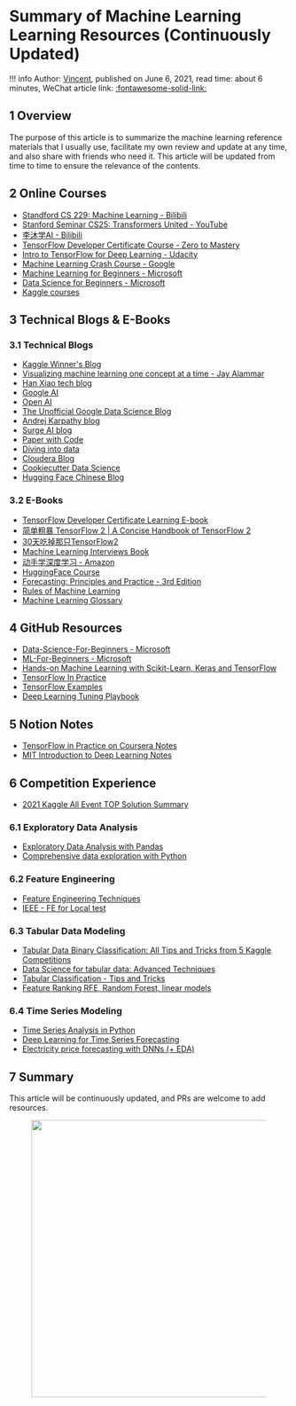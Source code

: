 # Summary of Machine Learning Learning Resources (Continuously Updated)

!!! info
    Author: [Vincent](https://github.com/Realvincentyuan), published on June 6, 2021, read time: about 6 minutes, WeChat article link: [:fontawesome-solid-link:](https://mp.weixin.qq.com/s/Y1VF1Iw8kg-JmOPbIVM1mw)

## 1 Overview

The purpose of this article is to summarize the machine learning reference materials that I usually use, facilitate my own review and update at any time, and also share with friends who need it. This article will be updated from time to time to ensure the relevance of the contents.

## 2 Online Courses

- [Standford CS 229: Machine Learning - Bilibili](https://www.bilibili.com/video/BV1pp4y1t7Na?spm_id_from=333.337.search-card.all.click)
- [Stanford Seminar CS25: Transformers United - YouTube](https://www.youtube.com/watch?v=P127jhj-8-Y&list=PLoROMvodv4rNiJRchCzutFw5ItR_Z27CM&ab_channel=StanfordOnline)
- [李沐学AI - Bilibili](https://space.bilibili.com/1567748478/channel/series)
- [TensorFlow Developer Certificate Course - Zero to Mastery](https://dbourke.link/ZTMTFcourse)
- [Intro to TensorFlow for Deep Learning - Udacity](https://www.udacity.com/course/intro-to-tensorflow-for-deep-learning--ud187)
- [Machine Learning Crash Course - Google](https://developers.google.com/machine-learning/crash-course)
- [Machine Learning for Beginners - Microsoft](https://microsoft.github.io/ML-For-Beginners/#/)
- [Data Science for Beginners - Microsoft](https://microsoft.github.io/Data-Science-For-Beginners/#/)
- [Kaggle courses](https://www.kaggle.com/learn)

## 3 Technical Blogs & E-Books

### 3.1 Technical Blogs

- [Kaggle Winner's Blog](https://medium.com/kaggle-blog)
- [Visualizing machine learning one concept at a time - Jay Alammar](http://jalammar.github.io/)
- [Han Xiao tech blog](https://hanxiao.io/)
- [Google AI](https://blog.google/technology/ai/)
- [Open AI](https://openai.com/)
- [The Unofficial Google Data Science Blog](https://www.unofficialgoogledatascience.com/)
- [Andrej Karpathy blog](http://karpathy.github.io/)
- [Surge AI blog](http://blog.echen.me/)
- [Paper with Code](https://paperswithcode.com/)
- [Diving into data](http://blog.datadive.net/)
- [Cloudera Blog](https://blog.cloudera.com/)
- [Cookiecutter Data Science](http://drivendata.github.io/cookiecutter-data-science/)
- [Hugging Face Chinese Blog](https://huggingface.co/blog/zh)


### 3.2 E-Books

- [TensorFlow Developer Certificate Learning E-book](https://dev.mrdbourke.com/tensorflow-deep-learning/)
- [简单粗暴 TensorFlow 2 | A Concise Handbook of TensorFlow 2](https://tf.wiki/)
- [30天吃掉那只TensorFlow2](https://lyhue1991.github.io/eat_tensorflow2_in_30_days/chinese/)
- [Machine Learning Interviews Book](https://huyenchip.com/ml-interviews-book/)
- [动手学深度学习 - Amazon](https://zh-v2.d2l.ai/)
- [HuggingFace Course](https://huggingface.co/course/chapter1/1)
- [Forecasting: Principles and Practice - 3rd Edition](https://otexts.com/fpp3/index.html)
- [Rules of Machine Learning](https://developers.google.com/machine-learning/guides/rules-of-ml#terminology)
- [Machine Learning Glossary](https://ml-cheatsheet.readthedocs.io/en/latest/index.html)

## 4 GitHub Resources

- [Data-Science-For-Beginners - Microsoft](https://github.com/microsoft/Data-Science-For-Beginners)
- [ML-For-Beginners - Microsoft](https://github.com/microsoft/ML-For-Beginners)
- [Hands-on Machine Learning with Scikit-Learn, Keras and TensorFlow](https://github.com/ageron/handson-ml2)
- [TensorFlow In Practice](https://github.com/lmoroney/dlaicourse)
- [TensorFlow Examples](https://github.com/tensorflow/examples)
- [Deep Learning Tuning Playbook](https://github.com/google-research/tuning_playbook)

## 5 Notion Notes

- [TensorFlow in Practice on Coursera Notes](https://www.notion.so/Course-TensorFlow-in-Practice-on-Coursera-Notes-5f4f8915fe3342e2a69f75ef1986ba3b)
- [MIT Introduction to Deep Learning Notes](https://www.notion.so/Course-MIT-Introduction-to-Deep-Learning-Notes-0e48ecc9ed7342b7b448956bed9e0e75)

## 6 Competition Experience

- [2021 Kaggle All Event TOP Solution Summary](https://zhuanlan.zhihu.com/p/472915303)

### 6.1 Exploratory Data Analysis

- [Exploratory Data Analysis with Pandas](https://www.kaggle.com/code/kashnitsky/topic-1-exploratory-data-analysis-with-pandas/notebook)
- [Comprehensive data exploration with Python](https://www.kaggle.com/code/pmarcelino/comprehensive-data-exploration-with-python)

### 6.2 Feature Engineering

- [Feature Engineering Techniques](https://www.kaggle.com/competitions/ieee-fraud-detection/discussion/108575)
- [IEEE - FE for Local test](https://www.kaggle.com/code/kyakovlev/ieee-fe-for-local-test/notebook)

### 6.3 Tabular Data Modeling

- [Tabular Data Binary Classification: All Tips and Tricks from 5 Kaggle Competitions](https://neptune.ai/blog/tabular-data-binary-classification-tips-and-tricks-from-5-kaggle-competitions)
- [Data Science for tabular data: Advanced Techniques](https://www.kaggle.com/code/vbmokin/data-science-for-tabular-data-advanced-techniques/notebook)
- [Tabular Classification - Tips and Tricks](https://www.kaggle.com/competitions/amex-default-prediction/discussion/335892)
- [Feature Ranking RFE, Random Forest, linear models](https://www.kaggle.com/code/arthurtok/feature-ranking-rfe-random-forest-linear-models)

### 6.4 Time Series Modeling

- [Time Series Analysis in Python](https://www.kaggle.com/code/kashnitsky/topic-9-part-1-time-series-analysis-in-python)
- [Deep Learning for Time Series Forecasting](https://www.kaggle.com/code/dimitreoliveira/deep-learning-for-time-series-forecasting/notebook)
- [Electricity price forecasting with DNNs (+ EDA)](https://www.kaggle.com/code/dimitriosroussis/electricity-price-forecasting-with-dnns-eda)

## 7 Summary

This article will be continuously updated, and PRs are welcome to add resources.

<figure>
  <img src="https://cdn.jsdelivr.net/gh/BulletTech2021/Pics/2021-6-14/1623639526512-1080P%20(Full%20HD)%20-%20Tail%20Pic.png" width="500" />
</figure>